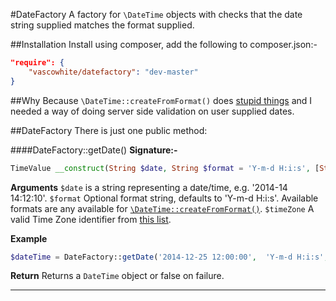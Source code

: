 #DateFactory
A factory for `\DateTime` objects with checks that the date string supplied matches the format supplied.

##Installation
Install using composer, add the following to composer.json:-

```json
"require": {
    "vascowhite/datefactory": "dev-master"
}
```

##Why
Because `\DateTime::createFromFormat()` does [stupid things](http://3v4l.org/9qavI) and I needed a way of doing server side validation on user supplied dates.

##DateFactory
There is just one public method:

####DateFactory::getDate()
__Signature:-__
```php
TimeValue __construct(String $date, String $format = 'Y-m-d H:i:s', [String $timeZone])
```

__Arguments__
`$date` is a string representing a date/time, e.g. '2014-14 14:12:10'.
`$format` Optional format string, defaults to 'Y-m-d H:i:s'. Available formats are any available for [`\DateTime::createFromFormat()`](http://php.net/manual/en/datetime.createfromformat.php).
`$timeZone` A valid Time Zone identifier from [this list](http://php.net/manual/en/timezones.php).

__Example__
```php
$dateTime = DateFactory::getDate('2014-12-25 12:00:00',  'Y-m-d H:i:s', 'Europe/London');
```

__Return__
Returns a `DateTime` object or false on failure.

---